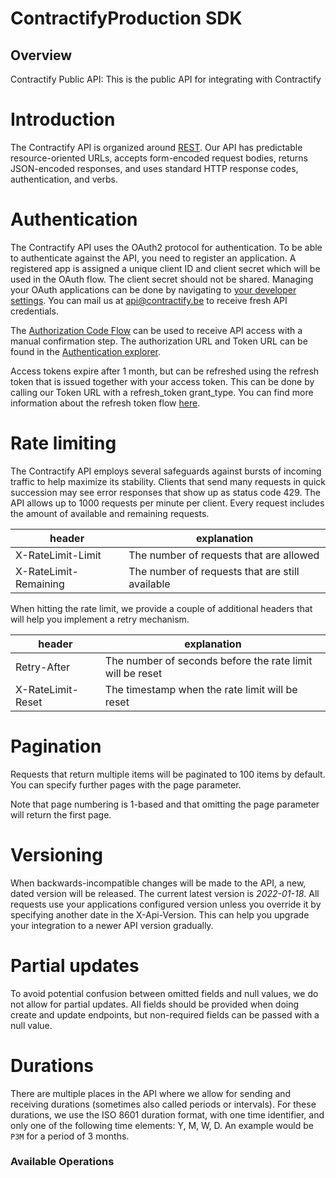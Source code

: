 # ContractifyProduction SDK


## Overview

Contractify Public API: This is the public API for integrating with Contractify

# Introduction

The Contractify API is organized around [REST](http://en.wikipedia.org/wiki/Representational_State_Transfer). Our API has predictable resource-oriented URLs, accepts form-encoded request bodies, returns JSON-encoded responses, and uses standard HTTP response codes, authentication, and verbs.

# Authentication

The Contractify API uses the OAuth2 protocol for authentication. To be able to authenticate against the API, you need to register an application. A registered app is assigned a unique client ID and client secret which will be used in the OAuth flow. The client secret should not be shared. Managing your OAuth applications can be done by navigating to [your developer settings](/client/profile#developer). You can mail us at [api@contractify.be](mailto:api@contractify.be) to receive fresh API credentials.

The [Authorization Code Flow](https://developer.okta.com/blog/2018/04/10/oauth-authorization-code-grant-type) can be used to receive API access with a manual confirmation step. The authorization URL and Token URL can be found in the [Authentication explorer](#auth).

Access tokens expire after 1 month, but can be refreshed using the refresh token that is issued together with your access token. This can be done by calling our Token URL with a refresh_token grant_type. You can find more information about the refresh token flow [here](https://www.oauth.com/oauth2-servers/access-tokens/refreshing-access-tokens/).

# Rate limiting

The Contractify API employs several safeguards against bursts of incoming traffic to help maximize its stability. Clients that send many requests in quick succession may see error responses that show up as status code 429. The API allows up to 1000 requests per minute per client. Every request includes the amount of available and remaining requests.

| header                | explanation                                               |
|-----------------------|-----------------------------------------------------------|
| X-RateLimit-Limit     | The number of requests that are allowed                   |
| X-RateLimit-Remaining | The number of requests that are still available           |

When hitting the rate limit, we provide a couple of additional headers that will help you implement a retry mechanism.

| header                | explanation                                               |
|-----------------------|-----------------------------------------------------------|
| Retry-After           | The number of seconds before the rate limit will be reset |
| X-RateLimit-Reset     | The timestamp when the rate limit will be reset           |

# Pagination

Requests that return multiple items will be paginated to 100 items by default. You can specify further pages with the page parameter.

Note that page numbering is 1-based and that omitting the page parameter will return the first page.

# Versioning

When backwards-incompatible changes will be made to the API, a new, dated version will be released. The current latest version is *2022-01-18*. All requests use your applications configured version unless you override it by specifying another date in the X-Api-Version. This can help you upgrade your integration to a newer API version gradually.

# Partial updates

To avoid potential confusion between omitted fields and null values, we do not allow for partial updates. All fields should be provided when doing create and update endpoints, but non-required fields can be passed with a null value.

# Durations

There are multiple places in the API where we allow for sending and receiving durations (sometimes also called periods or intervals). For these durations, we use the ISO 8601 duration format, with one time identifier, and only one of the following time elements: Y, M, W, D. An example would be `P3M` for a period of 3 months.

### Available Operations

